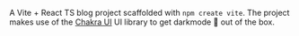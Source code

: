 A Vite + React TS blog project scaffolded with `npm create vite`. The project makes use of the [Chakra UI](https://chakra-ui.com/) UI library to get darkmode 🌙 out of the box. 